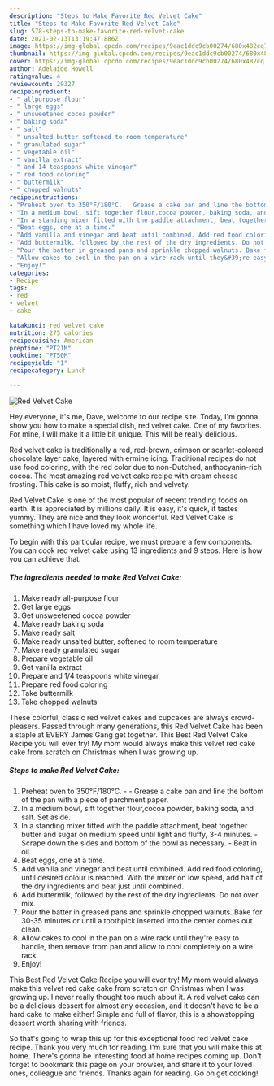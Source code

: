 ```yaml
---
description: "Steps to Make Favorite Red Velvet Cake"
title: "Steps to Make Favorite Red Velvet Cake"
slug: 578-steps-to-make-favorite-red-velvet-cake
date: 2021-02-13T13:19:47.886Z
image: https://img-global.cpcdn.com/recipes/9eac1ddc9cb00274/680x482cq70/red-velvet-cake-recipe-main-photo.jpg
thumbnail: https://img-global.cpcdn.com/recipes/9eac1ddc9cb00274/680x482cq70/red-velvet-cake-recipe-main-photo.jpg
cover: https://img-global.cpcdn.com/recipes/9eac1ddc9cb00274/680x482cq70/red-velvet-cake-recipe-main-photo.jpg
author: Adelaide Howell
ratingvalue: 4
reviewcount: 29327
recipeingredient:
- " allpurpose flour"
- " large eggs"
- " unsweetened cocoa powder"
- " baking soda"
- " salt"
- " unsalted butter softened to room temperature"
- " granulated sugar"
- " vegetable oil"
- " vanilla extract"
- " and 14 teaspoons white vinegar"
- " red food coloring"
- " buttermilk"
- " chopped walnuts"
recipeinstructions:
- "Preheat oven to 350°F/180°C.   Grease a cake pan and line the bottom of the pan with a piece of parchment paper."
- "In a medium bowl, sift together flour,cocoa powder, baking soda, and salt. Set aside."
- "In a standing mixer fitted with the paddle attachment, beat together butter and sugar on medium speed until light and fluffy, 3-4 minutes.  Scrape down the sides and bottom of the bowl as necessary.  Beat in oil."
- "Beat eggs, one at a time."
- "Add vanilla and vinegar and beat until combined. Add red food coloring, until desired colour is reached. With the mixer on low speed, add half of the dry ingredients and beat just until combined."
- "Add buttermilk, followed by the rest of the dry ingredients. Do not over mix."
- "Pour the batter in greased pans and sprinkle chopped walnuts. Bake for 30-35 minutes or until a toothpick inserted into the center comes out clean."
- "Allow cakes to cool in the pan on a wire rack until they&#39;re easy to handle, then remove from pan and allow to cool completely on a wire rack."
- "Enjoy!"
categories:
- Recipe
tags:
- red
- velvet
- cake

katakunci: red velvet cake 
nutrition: 275 calories
recipecuisine: American
preptime: "PT21M"
cooktime: "PT50M"
recipeyield: "1"
recipecategory: Lunch

---
```



![Red Velvet Cake](https://img-global.cpcdn.com/recipes/9eac1ddc9cb00274/680x482cq70/red-velvet-cake-recipe-main-photo.jpg)

Hey everyone, it's me, Dave, welcome to our recipe site. Today, I'm gonna show you how to make a special dish, red velvet cake. One of my favorites. For mine, I will make it a little bit unique. This will be really delicious.

Red velvet cake is traditionally a red, red-brown, crimson or scarlet-colored chocolate layer cake, layered with ermine icing. Traditional recipes do not use food coloring, with the red color due to non-Dutched, anthocyanin-rich cocoa. The most amazing red velvet cake recipe with cream cheese frosting. This cake is so moist, fluffy, rich and velvety.

Red Velvet Cake is one of the most popular of recent trending foods on earth. It is appreciated by millions daily. It is easy, it's quick, it tastes yummy. They are nice and they look wonderful. Red Velvet Cake is something which I have loved my whole life.


To begin with this particular recipe, we must prepare a few components. You can cook red velvet cake using 13 ingredients and 9 steps. Here is how you can achieve that.

<!--inarticleads1-->

##### The ingredients needed to make Red Velvet Cake:

1. Make ready  all-purpose flour
1. Get  large eggs
1. Get  unsweetened cocoa powder
1. Make ready  baking soda
1. Make ready  salt
1. Make ready  unsalted butter, softened to room temperature
1. Make ready  granulated sugar
1. Prepare  vegetable oil
1. Get  vanilla extract
1. Prepare  and 1/4 teaspoons white vinegar
1. Prepare  red food coloring
1. Take  buttermilk
1. Take  chopped walnuts


These colorful, classic red velvet cakes and cupcakes are always crowd-pleasers. Passed through many generations, this Red Velvet Cake has been a staple at EVERY James Gang get together. This Best Red Velvet Cake Recipe you will ever try! My mom would always make this velvet red cake cake from scratch on Christmas when I was growing up. 

<!--inarticleads2-->

##### Steps to make Red Velvet Cake:

1. Preheat oven to 350°F/180°C.  -  - Grease a cake pan and line the bottom of the pan with a piece of parchment paper.
1. In a medium bowl, sift together flour,cocoa powder, baking soda, and salt. Set aside.
1. In a standing mixer fitted with the paddle attachment, beat together butter and sugar on medium speed until light and fluffy, 3-4 minutes.  - Scrape down the sides and bottom of the bowl as necessary.  - Beat in oil.
1. Beat eggs, one at a time.
1. Add vanilla and vinegar and beat until combined. Add red food coloring, until desired colour is reached. With the mixer on low speed, add half of the dry ingredients and beat just until combined.
1. Add buttermilk, followed by the rest of the dry ingredients. Do not over mix.
1. Pour the batter in greased pans and sprinkle chopped walnuts. Bake for 30-35 minutes or until a toothpick inserted into the center comes out clean.
1. Allow cakes to cool in the pan on a wire rack until they&#39;re easy to handle, then remove from pan and allow to cool completely on a wire rack.
1. Enjoy!


This Best Red Velvet Cake Recipe you will ever try! My mom would always make this velvet red cake cake from scratch on Christmas when I was growing up. I never really thought too much about it. A red velvet cake can be a delicious dessert for almost any occasion, and it doesn&#39;t have to be a hard cake to make either! Simple and full of flavor, this is a showstopping dessert worth sharing with friends. 

So that's going to wrap this up for this exceptional food red velvet cake recipe. Thank you very much for reading. I'm sure that you will make this at home. There's gonna be interesting food at home recipes coming up. Don't forget to bookmark this page on your browser, and share it to your loved ones, colleague and friends. Thanks again for reading. Go on get cooking!
